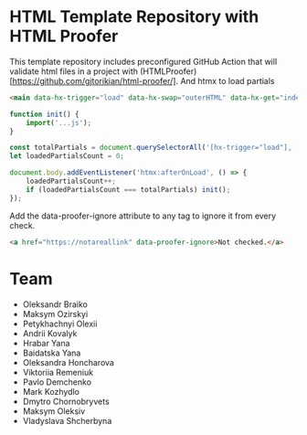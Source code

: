 # HTML Template Repository with HTML Proofer

This template repository includes preconfigured GitHub Action that will validate html files in a project with (HTMLProofer)[https://github.com/gjtorikian/html-proofer/].
And htmx to load partials

```html
<main data-hx-trigger="load" data-hx-swap="outerHTML" data-hx-get="index.main.partial.html"></main>
```


```js
function init() {
    import('...js');
}

const totalPartials = document.querySelectorAll('[hx-trigger="load"], [data-hx-trigger="load"]').length;
let loadedPartialsCount = 0;

document.body.addEventListener('htmx:afterOnLoad', () => {
    loadedPartialsCount++;
    if (loadedPartialsCount === totalPartials) init();
});
```

Add the data-proofer-ignore attribute to any tag to ignore it from every check.

```html
<a href="https://notareallink" data-proofer-ignore>Not checked.</a>
```


# Team

- Oleksandr Braiko
- Maksym Ozirskyi 
- Petykhachnyi Olexii
- Andrii Kovalyk
- Hrabar Yana
- Baidatska Yana
- Oleksandra Honcharova
- Viktoriia Remeniuk
- Pavlo Demchenko
- Mark Kozhydlo
- Dmytro Chornobryvets
- Maksym Oleksiv
- Vladyslava Shcherbyna
